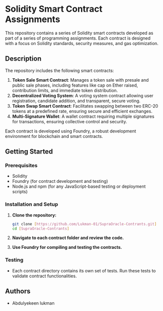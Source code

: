 # Solidity Smart Contract Assignments

This repository contains a series of Solidity smart contracts developed as part of a series of programming assignments. Each contract is designed with a focus on Solidity standards, security measures, and gas optimization.

## Description

The repository includes the following smart contracts:

1. **Token Sale Smart Contract**: Manages a token sale with presale and public sale phases, including features like cap on Ether raised, contribution limits, and immediate token distribution.
2. **Decentralized Voting System**: A voting system contract allowing user registration, candidate addition, and transparent, secure voting.
3. **Token Swap Smart Contract**: Facilitates swapping between two ERC-20 tokens at a predefined rate, ensuring secure and efficient exchanges.
4. **Multi-Signature Wallet**: A wallet contract requiring multiple signatures for transactions, ensuring collective control and security.

Each contract is developed using Foundry, a robust development environment for blockchain and smart contracts.

## Getting Started

### Prerequisites

- Solidity
- Foundry (for contract development and testing)
- Node.js and npm (for any JavaScript-based testing or deployment scripts)

### Installation and Setup

1. **Clone the repository:**

   ```bash
   git clone [https://github.com/Lukman-01/SupraOracle-Contrants.git]
   cd [SupraOracle-Contrants]
   ```

2. **Navigate to each contract folder and review the code.**

3. **Use Foundry for compiling and testing the contracts.**

### Testing

- Each contract directory contains its own set of tests. Run these tests to validate contract functionalities.

## Authors

- Abdulyekeen lukman
  
